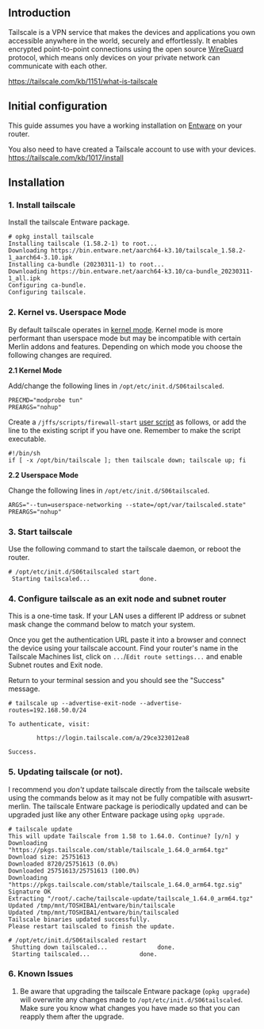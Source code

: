 ## Introduction
Tailscale is a VPN service that makes the devices and applications you own accessible anywhere in the world, securely and effortlessly. It enables encrypted point-to-point connections using the open source [WireGuard](https://www.wireguard.com/) protocol, which means only devices on your private network can communicate with each other.

https://tailscale.com/kb/1151/what-is-tailscale

## Initial configuration
This guide assumes you have a working installation on [Entware](https://github.com/RMerl/asuswrt-merlin.ng/wiki/Entware#the-easy-way) on your router.

You also need to have created a Tailscale account to use with your devices. https://tailscale.com/kb/1017/install
## Installation
### 1. Install tailscale

Install the tailscale Entware package.
```
# opkg install tailscale
Installing tailscale (1.58.2-1) to root...
Downloading https://bin.entware.net/aarch64-k3.10/tailscale_1.58.2-1_aarch64-3.10.ipk
Installing ca-bundle (20230311-1) to root...
Downloading https://bin.entware.net/aarch64-k3.10/ca-bundle_20230311-1_all.ipk
Configuring ca-bundle.
Configuring tailscale.
```
### 2. Kernel vs. Userspace Mode
By default tailscale operates in [kernel mode](https://tailscale.com/kb/1177/kernel-vs-userspace-routers?q=userspace-networking). Kernel mode is more performant than userspace mode but may be incompatible with certain Merlin addons and features. Depending on which mode you choose the following changes are required.

**2.1 Kernel Mode**

Add/change the following lines in `/opt/etc/init.d/S06tailscaled`.
```
PRECMD="modprobe tun"
PREARGS="nohup"
```
Create a `/jffs/scripts/firewall-start` [user script](https://github.com/RMerl/asuswrt-merlin.ng/wiki/User-scripts) as follows, or add the line to the existing script if you have one. Remember to make the script executable.
```
#!/bin/sh
if [ -x /opt/bin/tailscale ]; then tailscale down; tailscale up; fi
```

**2.2 Userspace Mode**

Change the following lines in `/opt/etc/init.d/S06tailscaled`.
```
ARGS="--tun=userspace-networking --state=/opt/var/tailscaled.state"
PREARGS="nohup"
```

### 3. Start tailscale

Use the following command to start the tailscale daemon, or reboot the router.
```
# /opt/etc/init.d/S06tailscaled start
 Starting tailscaled...              done.
```
### 4. Configure tailscale as an exit node and subnet router
This is a one-time task. If your LAN uses a different IP address or subnet mask change the command below to match your system.

Once you get the authentication URL paste it into a browser and connect the device using your tailscale account. Find your router's name in the Tailscale Machines list, click on `...`/`Edit route settings...` and enable Subnet routes and Exit node.

Return to your terminal session and you should see the "Success" message.

```
# tailscale up --advertise-exit-node --advertise-routes=192.168.50.0/24

To authenticate, visit:

        https://login.tailscale.com/a/29ce323012ea8

Success.
```

### 5. Updating tailscale (or not).
I recommend you _don't_ update tailscale directly from the tailscale website using the commands below as it may not be fully compatible with asuswrt-merlin. The tailscale Entware package is periodically updated and can be upgraded just like any other Entware package using `opkg upgrade`.
```
# tailscale update
This will update Tailscale from 1.58 to 1.64.0. Continue? [y/n] y
Downloading "https://pkgs.tailscale.com/stable/tailscale_1.64.0_arm64.tgz"
Download size: 25751613
Downloaded 8720/25751613 (0.0%)
Downloaded 25751613/25751613 (100.0%)
Downloading "https://pkgs.tailscale.com/stable/tailscale_1.64.0_arm64.tgz.sig"
Signature OK
Extracting "/root/.cache/tailscale-update/tailscale_1.64.0_arm64.tgz"
Updated /tmp/mnt/TOSHIBA1/entware/bin/tailscale
Updated /tmp/mnt/TOSHIBA1/entware/bin/tailscaled
Tailscale binaries updated successfully.
Please restart tailscaled to finish the update.

# /opt/etc/init.d/S06tailscaled restart
 Shutting down tailscaled...              done.
 Starting tailscaled...              done.
```
### 6. Known Issues
1. Be aware that upgrading the tailscale Entware package (`opkg upgrade`) will overwrite any changes made to `/opt/etc/init.d/S06tailscaled`. Make sure you know what changes you have made so that you can reapply them after the upgrade.
